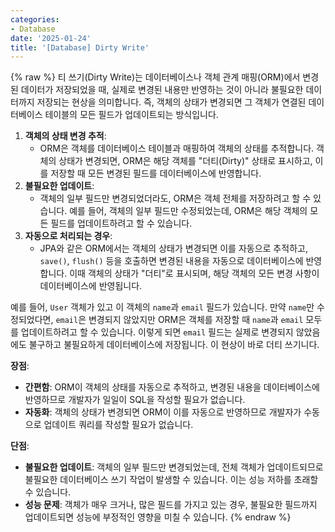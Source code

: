 ```yaml
---
categories:
- Database
date: '2025-01-24'
title: '[Database] Dirty Write'
---
```


{% raw %}
티 쓰기(Dirty Write)는 데이터베이스나 객체 관계 매핑(ORM)에서 변경된 데이터가 저장되었을 때, 실제로 변경된 내용만 반영하는 것이 아니라 불필요한 데이터까지 저장되는 현상을 의미합니다. 즉, 객체의 상태가 변경되면 그 객체가 연결된 데이터베이스 테이블의 모든 필드가 업데이트되는 방식입니다.

1. **객체의 상태 변경 추적**:
    - ORM은 객체를 데이터베이스 테이블과 매핑하여 객체의 상태를 추적합니다. 객체의 상태가 변경되면, ORM은 해당 객체를 "더티(Dirty)" 상태로 표시하고, 이를 저장할 때 모든 변경된 필드를 데이터베이스에 반영합니다.
2. **불필요한 업데이트**:
    - 객체의 일부 필드만 변경되었더라도, ORM은 객체 전체를 저장하려고 할 수 있습니다. 예를 들어, 객체의 일부 필드만 수정되었는데, ORM은 해당 객체의 모든 필드를 업데이트하려고 할 수 있습니다.
3. **자동으로 처리되는 경우**:
    - JPA와 같은 ORM에서는 객체의 상태가 변경되면 이를 자동으로 추적하고, `save()`, `flush()` 등을 호출하면 변경된 내용을 자동으로 데이터베이스에 반영합니다. 이때 객체의 상태가 "더티"로 표시되며, 해당 객체의 모든 변경 사항이 데이터베이스에 반영됩니다.

예를 들어, `User` 객체가 있고 이 객체의 `name`과 `email` 필드가 있습니다. 만약 `name`만 수정되었다면, `email`은 변경되지 않았지만 ORM은 객체를 저장할 때 `name`과 `email` 모두를 업데이트하려고 할 수 있습니다. 이렇게 되면 `email` 필드는 실제로 변경되지 않았음에도 불구하고 불필요하게 데이터베이스에 저장됩니다. 이 현상이 바로 더티 쓰기니다.

**장점**:
- **간편함**: ORM이 객체의 상태를 자동으로 추적하고, 변경된 내용을 데이터베이스에 반영하므로 개발자가 일일이 SQL을 작성할 필요가 없습니다.
- **자동화**: 객체의 상태가 변경되면 ORM이 이를 자동으로 반영하므로 개발자가 수동으로 업데이트 쿼리를 작성할 필요가 없습니다.

**단점**:
- **불필요한 업데이트**: 객체의 일부 필드만 변경되었는데, 전체 객체가 업데이트되므로 불필요한 데이터베이스 쓰기 작업이 발생할 수 있습니다. 이는 성능 저하를 초래할 수 있습니다.
- **성능 문제**: 객체가 매우 크거나, 많은 필드를 가지고 있는 경우, 불필요한 필드까지 업데이트되면 성능에 부정적인 영향을 미칠 수 있습니다.
{% endraw %}